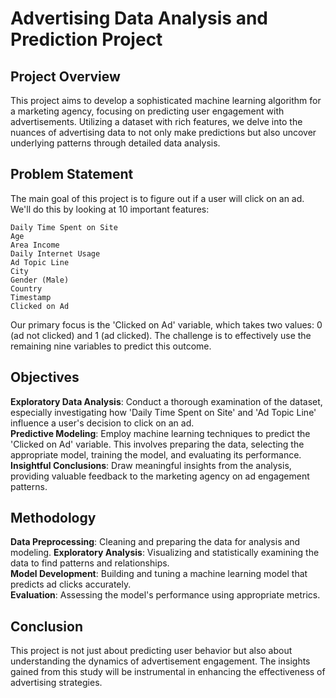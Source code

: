 # Advertising Data Analysis and Prediction Project

## Project Overview
This project aims to develop a sophisticated machine learning algorithm for a marketing agency, focusing on predicting user engagement with advertisements. Utilizing a dataset with rich features, we delve into the nuances of advertising data to not only make predictions but also uncover underlying patterns through detailed data analysis.

## Problem Statement
The main goal of this project is to figure out if a user will click on an ad. We'll do this by looking at 10 important features:

    Daily Time Spent on Site
    Age
    Area Income
    Daily Internet Usage
    Ad Topic Line
    City
    Gender (Male)
    Country
    Timestamp
    Clicked on Ad

Our primary focus is the 'Clicked on Ad' variable, which takes two values: 0 (ad not clicked) and 1 (ad clicked). The challenge is to effectively use the remaining nine variables to predict this outcome.
## Objectives
**Exploratory Data Analysis**: Conduct a thorough examination of the dataset, especially investigating how 'Daily Time Spent on Site' and 'Ad Topic Line' influence a user's decision to click on an ad.  
 **Predictive Modeling**: Employ machine learning techniques to predict the 'Clicked on Ad' variable. This involves preparing the data, selecting the appropriate model, training the model, and evaluating its performance.  
 **Insightful Conclusions**: Draw meaningful insights from the analysis, providing valuable feedback to the marketing agency on ad engagement patterns.  

## Methodology
**Data Preprocessing**: Cleaning and preparing the data for analysis and modeling.
**Exploratory Analysis**: Visualizing and statistically examining the data to find patterns and relationships.  
**Model Development**: Building and tuning a machine learning model that predicts ad clicks accurately.  
**Evaluation**: Assessing the model's performance using appropriate metrics.  

## Conclusion
This project is not just about predicting user behavior but also about understanding the dynamics of advertisement engagement. The insights gained from this study will be instrumental in enhancing the effectiveness of advertising strategies.
